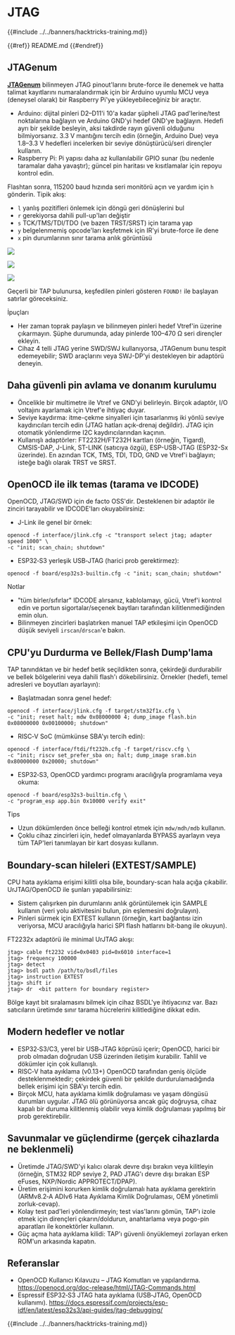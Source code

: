 # JTAG

{{#include ../../banners/hacktricks-training.md}}


{{#ref}}
README.md
{{#endref}}

## JTAGenum

[**JTAGenum**](https://github.com/cyphunk/JTAGenum) bilinmeyen JTAG pinout'larını brute-force ile denemek ve hatta talimat kayıtlarını numaralandırmak için bir Arduino uyumlu MCU veya (deneysel olarak) bir Raspberry Pi'ye yükleyebileceğiniz bir araçtır.

- Arduino: dijital pinleri D2–D11'i 10'a kadar şüpheli JTAG pad'lerine/test noktalarına bağlayın ve Arduino GND'yi hedef GND'ye bağlayın. Hedefi ayrı bir şekilde besleyin, aksi takdirde rayın güvenli olduğunu bilmiyorsanız. 3.3 V mantığını tercih edin (örneğin, Arduino Due) veya 1.8–3.3 V hedefleri incelerken bir seviye dönüştürücü/seri dirençler kullanın.
- Raspberry Pi: Pi yapısı daha az kullanılabilir GPIO sunar (bu nedenle taramalar daha yavaştır); güncel pin haritası ve kısıtlamalar için repoyu kontrol edin.

Flashtan sonra, 115200 baud hızında seri monitörü açın ve yardım için `h` gönderin. Tipik akış:

- `l` yanlış pozitifleri önlemek için döngü geri dönüşlerini bul
- `r` gerekiyorsa dahili pull-up'ları değiştir
- `s` TCK/TMS/TDI/TDO (ve bazen TRST/SRST) için tarama yap
- `y` belgelenmemiş opcode'ları keşfetmek için IR'yi brute-force ile dene
- `x` pin durumlarının sınır tarama anlık görüntüsü

![](<../../images/image (939).png>)

![](<../../images/image (578).png>)

![](<../../images/image (774).png>)



Geçerli bir TAP bulunursa, keşfedilen pinleri gösteren `FOUND!` ile başlayan satırlar göreceksiniz.

İpuçları
- Her zaman toprak paylaşın ve bilinmeyen pinleri hedef Vtref'in üzerine çıkarmayın. Şüphe durumunda, aday pinlerde 100–470 Ω seri dirençler ekleyin.
- Cihaz 4 telli JTAG yerine SWD/SWJ kullanıyorsa, JTAGenum bunu tespit edemeyebilir; SWD araçlarını veya SWJ-DP'yi destekleyen bir adaptörü deneyin.

## Daha güvenli pin avlama ve donanım kurulumu

- Öncelikle bir multimetre ile Vtref ve GND'yi belirleyin. Birçok adaptör, I/O voltajını ayarlamak için Vtref'e ihtiyaç duyar.
- Seviye kaydırma: itme-çekme sinyalleri için tasarlanmış iki yönlü seviye kaydırıcıları tercih edin (JTAG hatları açık-drenaj değildir). JTAG için otomatik yönlendirme I2C kaydırıcılarından kaçının.
- Kullanışlı adaptörler: FT2232H/FT232H kartları (örneğin, Tigard), CMSIS-DAP, J-Link, ST-LINK (satıcıya özgü), ESP-USB-JTAG (ESP32-Sx üzerinde). En azından TCK, TMS, TDI, TDO, GND ve Vtref'i bağlayın; isteğe bağlı olarak TRST ve SRST.

## OpenOCD ile ilk temas (tarama ve IDCODE)

OpenOCD, JTAG/SWD için de facto OSS'dir. Desteklenen bir adaptör ile zinciri tarayabilir ve IDCODE'ları okuyabilirsiniz:

- J-Link ile genel bir örnek:
```
openocd -f interface/jlink.cfg -c "transport select jtag; adapter speed 1000" \
-c "init; scan_chain; shutdown"
```
- ESP32‑S3 yerleşik USB‑JTAG (harici prob gerektirmez):
```
openocd -f board/esp32s3-builtin.cfg -c "init; scan_chain; shutdown"
```
Notlar
- "tüm birler/sıfırlar" IDCODE alırsanız, kablolamayı, gücü, Vtref'i kontrol edin ve portun sigortalar/seçenek baytları tarafından kilitlenmediğinden emin olun.
- Bilinmeyen zincirleri başlatırken manuel TAP etkileşimi için OpenOCD düşük seviyeli `irscan`/`drscan`'e bakın.

## CPU'yu Durdurma ve Bellek/Flash Dump'lama

TAP tanındıktan ve bir hedef betik seçildikten sonra, çekirdeği durdurabilir ve bellek bölgelerini veya dahili flash'ı dökebilirsiniz. Örnekler (hedefi, temel adresleri ve boyutları ayarlayın):

- Başlatmadan sonra genel hedef:
```
openocd -f interface/jlink.cfg -f target/stm32f1x.cfg \
-c "init; reset halt; mdw 0x08000000 4; dump_image flash.bin 0x08000000 0x00100000; shutdown"
```
- RISC‑V SoC (mümkünse SBA'yı tercih edin):
```
openocd -f interface/ftdi/ft232h.cfg -f target/riscv.cfg \
-c "init; riscv set_prefer_sba on; halt; dump_image sram.bin 0x80000000 0x20000; shutdown"
```
- ESP32‑S3, OpenOCD yardımcı programı aracılığıyla programlama veya okuma:
```
openocd -f board/esp32s3-builtin.cfg \
-c "program_esp app.bin 0x10000 verify exit"
```
Tips
- Uzun dökümlerden önce belleği kontrol etmek için `mdw/mdh/mdb` kullanın.
- Çoklu cihaz zincirleri için, hedef olmayanlarda BYPASS ayarlayın veya tüm TAP'leri tanımlayan bir kart dosyası kullanın.

## Boundary-scan hileleri (EXTEST/SAMPLE)

CPU hata ayıklama erişimi kilitli olsa bile, boundary-scan hala açığa çıkabilir. UrJTAG/OpenOCD ile şunları yapabilirsiniz:
- Sistem çalışırken pin durumlarını anlık görüntülemek için SAMPLE kullanın (veri yolu aktivitesini bulun, pin eşlemesini doğrulayın).
- Pinleri sürmek için EXTEST kullanın (örneğin, kart bağlantısı izin veriyorsa, MCU aracılığıyla harici SPI flash hatlarını bit-bang ile okuyun).

FT2232x adaptörü ile minimal UrJTAG akışı:
```
jtag> cable ft2232 vid=0x0403 pid=0x6010 interface=1
jtag> frequency 100000
jtag> detect
jtag> bsdl path /path/to/bsdl/files
jtag> instruction EXTEST
jtag> shift ir
jtag> dr  <bit pattern for boundary register>
```
Bölge kayıt bit sıralamasını bilmek için cihaz BSDL'ye ihtiyacınız var. Bazı satıcıların üretimde sınır tarama hücrelerini kilitlediğine dikkat edin.

## Modern hedefler ve notlar

- ESP32‑S3/C3, yerel bir USB‑JTAG köprüsü içerir; OpenOCD, harici bir prob olmadan doğrudan USB üzerinden iletişim kurabilir. Tahlil ve dökümler için çok kullanışlı.
- RISC‑V hata ayıklama (v0.13+) OpenOCD tarafından geniş ölçüde desteklenmektedir; çekirdek güvenli bir şekilde durdurulamadığında bellek erişimi için SBA'yı tercih edin.
- Birçok MCU, hata ayıklama kimlik doğrulaması ve yaşam döngüsü durumları uygular. JTAG ölü görünüyorsa ancak güç doğruysa, cihaz kapalı bir duruma kilitlenmiş olabilir veya kimlik doğrulaması yapılmış bir prob gerektirebilir.

## Savunmalar ve güçlendirme (gerçek cihazlarda ne beklenmeli)

- Üretimde JTAG/SWD'yi kalıcı olarak devre dışı bırakın veya kilitleyin (örneğin, STM32 RDP seviye 2, PAD JTAG'ı devre dışı bırakan ESP eFuses, NXP/Nordic APPROTECT/DPAP).
- Üretim erişimini korurken kimlik doğrulamalı hata ayıklama gerektirin (ARMv8.2‑A ADIv6 Hata Ayıklama Kimlik Doğrulaması, OEM yönetimli zorluk-cevap).
- Kolay test pad'leri yönlendirmeyin; test vias'larını gömün, TAP'ı izole etmek için dirençleri çıkarın/doldurun, anahtarlama veya pogo-pin aparatları ile konektörler kullanın.
- Güç açma hata ayıklama kilidi: TAP'ı güvenli önyüklemeyi zorlayan erken ROM'un arkasında kapatın.

## Referanslar

- OpenOCD Kullanıcı Kılavuzu – JTAG Komutları ve yapılandırma. https://openocd.org/doc-release/html/JTAG-Commands.html
- Espressif ESP32‑S3 JTAG hata ayıklama (USB‑JTAG, OpenOCD kullanımı). https://docs.espressif.com/projects/esp-idf/en/latest/esp32s3/api-guides/jtag-debugging/

{{#include ../../banners/hacktricks-training.md}}
